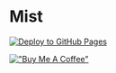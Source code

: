# Mist

[![Deploy to GitHub Pages](https://github.com/kaiiy/mist/actions/workflows/deploy.yml/badge.svg)](https://github.com/kaiiy/mist/actions/workflows/deploy.yml)

[!["Buy Me A Coffee"](https://www.buymeacoffee.com/assets/img/custom_images/orange_img.png)](https://www.buymeacoffee.com/kaiiy)
